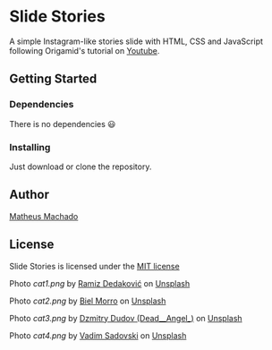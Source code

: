 # Slide Stories

A simple Instagram-like stories slide with HTML, CSS and JavaScript following Origamid's tutorial on [Youtube](https://www.youtube.com/watch?v=VaSr6uixmb0).

## Getting Started

### Dependencies

There is no dependencies :smiley:

### Installing

Just download or clone the repository.

## Author

[Matheus Machado](https://github.com/machadomatt)

## License

Slide Stories is licensed under the [MIT license](https://opensource.org/licenses/MIT)

Photo *cat1.png* by [Ramiz Dedaković](https://unsplash.com/@ramche?utm_source=unsplash&amp;utm_medium=referral&amp;utm_content=creditCopyText) on [Unsplash](https://unsplash.com/?utm_source=unsplash&amp;utm_medium=referral&amp;utm_content=creditCopyText)

Photo *cat2.png* by [Biel Morro](https://unsplash.com/@bielmorro?utm_source=unsplash&amp;utm_medium=referral&amp;utm_content=creditCopyText) on [Unsplash](https://unsplash.com/?utm_source=unsplash&amp;utm_medium=referral&amp;utm_content=creditCopyText)

Photo *cat3.png* by [Dzmitry Dudov (Dead__Angel_)](https://unsplash.com/@dead__angel_?utm_source=unsplash&amp;utm_medium=referral&amp;utm_content=creditCopyText) on [Unsplash](https://unsplash.com/?utm_source=unsplash&amp;utm_medium=referral&amp;utm_content=creditCopyText)

Photo *cat4.png* by [Vadim Sadovski](https://unsplash.com/@vadimsadovski?utm_source=unsplash&amp;utm_medium=referral&amp;utm_content=creditCopyText) on [Unsplash](https://unsplash.com/?utm_source=unsplash&amp;utm_medium=referral&amp;utm_content=creditCopyText)
